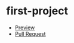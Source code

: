 # first-project

   - [Preview](https://github.com/TarasChaban/first-project/tree/gh-pages)
   - [Pull Request](https://github.com/TarasChaban/first-project/compare/main...gh-pages)
